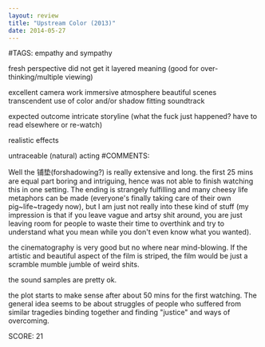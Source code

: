 ```yaml
---
layout: review
title: "Upstream Color (2013)"
date: 2014-05-27
---
```


#TAGS:
empathy and sympathy

fresh perspective
did not get it
layered meaning (good for over-thinking/multiple viewing)

excellent camera work
immersive atmosphere
beautiful scenes
transcendent use of color and/or shadow
fitting soundtrack

expected outcome
intricate storyline (what the fuck just happened? have to read elsewhere or re-watch)

realistic effects

untraceable (natural) acting
#COMMENTS:

Well the 铺垫(forshadowing?) is really extensive and long. the first 25 mins are equal part boring and intriguing, hence was not able to finish watching this in one setting. The ending is strangely fulfilling and many cheesy life metaphors can be made (everyone's finally taking care of their own pig~life~tragedy now), but I am just not really into these kind of stuff (my impression is that if you leave vague and artsy shit around, you are just leaving room for people to waste their time to overthink and try to understand what you mean while you don't even know what you wanted).

the cinematography is very good but no where near mind-blowing. If the artistic and beautiful aspect of the film is striped, the film would be just a scramble mumble jumble of weird shits.

the sound samples are pretty ok.

the plot starts to make sense after about 50 mins for the first watching. The general idea seems to be about struggles of people who suffered from similar tragedies binding together and finding "justice" and ways of overcoming.





SCORE:
21
